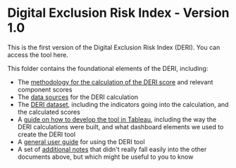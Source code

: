 # Digital Exclusion Risk Index - Version 1.0

This is the first version of the Digital Exclusion Risk Index (DERI). You can access the tool here.

This folder contains the foundational elements of the DERI, including:
 - The [methodology for the calculation of the DERI score](DERI%20Score%20Methodology_v1.0.md) and relevant component scores
 - The [data sources](Data%20sources_v1.0.csv) for the DERI calculation
 - The [DERI dataset](DERI%20dataset_v1.0.csv), including the indicators going into the calculation, and the calculated scores
 - A [guide on how to develop the tool in Tableau](Tableau%20development_v1.0.md), including the way the DERI calculations were built, and what dashboard elements we used to create the DERI tool
 - A [general user guide](User%20Guide_v1.0.md) for using the DERI tool
 - A set of [additional notes](Notes_v1.0.md) that didn't really fall easily into the other documents above, but which might be useful to you to know
